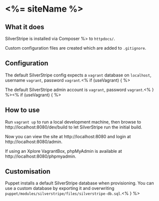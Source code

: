 # <%= siteName %>

## What it does

SilverStripe is installed via Composer %> to `httpdocs/`.

Custom configuration files are created which are added to `.gitignore`.

## Configuration

The default SilverStripe config expects a `vagrant` database on `localhost`, username `vagrant`, password `vagrant`.<% if (useVagrant) { %>

The default SilverStripe admin account is `vagrant`, password `vagrant`.<% } %><% if (useVagrant) { %>

## How to use

Run `vagrant up` to run a local development machine, then browse to http://localhost:8080/dev/build to let SilverStripe run the initial build.

Now you can view the site at http://localhost:8080 and login at http://localhost:8080/admin.

If using an Xplore VagrantBox, phpMyAdmin is available at http://localhost:8080/phpmyadmin.

## Customisation

Puppet installs a default SilverStripe database when provisioning. You can use a custom database by exporting it and overwriting `puppet/modules/silverstripe/files/silverstripe-db.sql`.<% } %>
